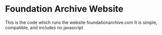 # Foundation Archive Website

This is the code which runs the website foundationarchive.com
It is simple, compatible, and includes no javascript
